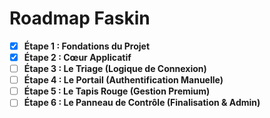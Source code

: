 # Roadmap Faskin
- [x] **Étape 1 : Fondations du Projet**
- [x] **Étape 2 : Cœur Applicatif**
- [ ] **Étape 3 : Le Triage (Logique de Connexion)**
- [ ] **Étape 4 : Le Portail (Authentification Manuelle)**
- [ ] **Étape 5 : Le Tapis Rouge (Gestion Premium)**
- [ ] **Étape 6 : Le Panneau de Contrôle (Finalisation & Admin)**
